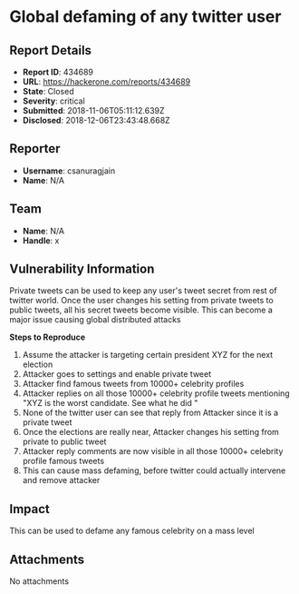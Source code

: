 # Global defaming of any twitter user

## Report Details
- **Report ID**: 434689
- **URL**: https://hackerone.com/reports/434689
- **State**: Closed
- **Severity**: critical
- **Submitted**: 2018-11-06T05:11:12.639Z
- **Disclosed**: 2018-12-06T23:43:48.668Z

## Reporter
- **Username**: csanuragjain
- **Name**: N/A

## Team
- **Name**: N/A
- **Handle**: x

## Vulnerability Information
Private tweets can be used to keep any user's tweet secret from rest of twitter world. Once the user changes his setting from private tweets to public tweets, all his secret tweets become visible. This can become a major issue causing global distributed attacks

**Steps to Reproduce**

1. Assume the attacker is targeting certain president XYZ for the next election
2. Attacker goes to settings and enable private tweet
3. Attacker find famous tweets from 10000+ celebrity profiles
4. Attacker replies on all those 10000+ celebrity profile tweets mentioning "XYZ is the worst candidate. See what he did <some video or something>"
5. None of the twitter user can see that reply from Attacker since it is a private tweet
6. Once the elections are really near, Attacker changes his setting from private to public tweet
7. Attacker reply comments are now visible in all those 10000+ celebrity profile famous tweets
8. This can cause mass defaming, before twitter could actually intervene and remove attacker

## Impact

This can be used to defame any famous celebrity on a mass level

## Attachments
No attachments
